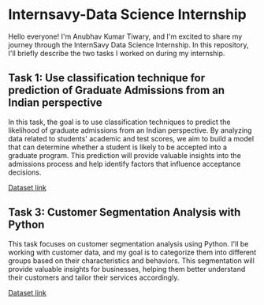 # Internsavy-Data Science Internship  

Hello everyone! I'm Anubhav Kumar Tiwary, and I'm excited to share my journey through the InternSavy Data Science Internship. In this repository, I'll briefly describe the two tasks I worked on during my internship. 

## **Task 1: Use classification technique for prediction of Graduate Admissions from an Indian perspective**

In this task, the goal is to use classification techniques to predict the likelihood of graduate admissions from an Indian perspective. By analyzing data related to students' academic and test scores, we aim to build a model that can determine whether a student is likely to be accepted into a graduate program. This prediction will provide valuable insights into the admissions process and help identify factors that influence acceptance decisions.

[Dataset link](https://www.kaggle.com/datasets/mohansacharya/graduate-admissions)

## **Task 3: Customer Segmentation Analysis with Python**

This task focuses on customer segmentation analysis using Python. I'll be working with customer data, and my goal is to categorize them into different groups based on their characteristics and behaviors. This segmentation will provide valuable insights for businesses, helping them better understand their customers and tailor their services accordingly.

[Dataset link](https://www.kaggle.com/datasets/vjchoudhary7/customer-segmentation-tutorial-in-python)
